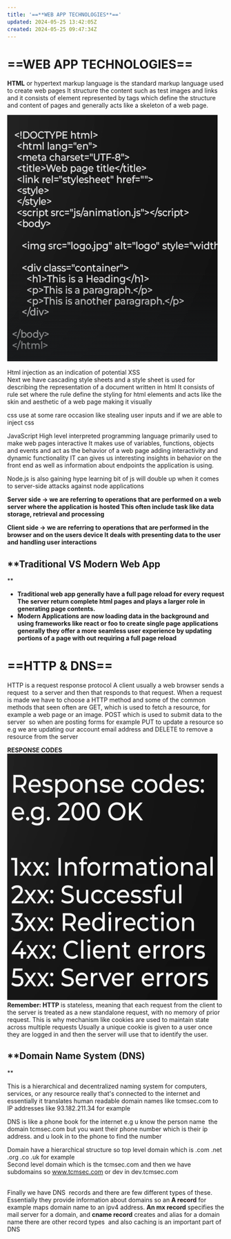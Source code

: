 ```yaml
---
title: '==**WEB APP TECHNOLOGIES**=='
updated: 2024-05-25 13:42:05Z
created: 2024-05-25 09:47:34Z
---
```


# ==**WEB APP TECHNOLOGIES**==

**HTML** or hypertext markup language is the standard markup language used to create web pages It structure the content such as test images and links and it consists of element represented by tags which define the structure and content of pages and generally acts like a skeleton of a web page.

![Screenshot from 2024-05-25 07-44-44.png](../../_resources/Screenshot%20from%202024-05-25%2007-44-44.png)

Html injection as an indication of potential XSS  
Next we have cascading style sheets and a style sheet is used for describing the representation of a document written in html It consists of rule set where the rule define the styling for html elements and acts like the skin and aesthetic of a web page making it visually

css use at some rare occasion like stealing user inputs and if we are able to inject css

JavaScript High level interpreted programming language primarily used to make web pages interactive It makes use of variables, functions, objects and events and act as the behavior of a web page adding interactivity and dynamic functionality IT can gives us interesting insights in behavior on the front end as well as information about endpoints the application is using.

Node.js is also gaining hype learning bit of js will double up when it comes to server-side attacks against node applications

**Server side -> we are referring to operations that are performed on a web server where the application is hosted This often include task like data storage, retrieval and processing**

**Client side -> we are referring to operations that are performed in the browser and on the users device It deals with presenting data to the user and handling user interactions**

## **Traditional VS Modern Web App  
**

- **Traditional web app generally have a full page reload for every request The server return complete html pages and plays a larger role in generating page contents.**
- **Modern Applications are now loading data in the background and using frameworks like react or foo to create single page applications generally they offer a more seamless user experience by updating portions of a page with out requiring a full page reload**

# ==**HTTP & DNS**==

HTTP is a request response protocol A client usually a web browser sends a request  to a server and then that responds to that request. When a request is made we have to choose a HTTP method and some of the common methods that seen often are GET, which is used to fetch a resource, for example a web page or an image. POST which is used to submit data to the server  so when are posting forms for example PUT to update a resource so e.g we are updating our account email address and DELETE to remove a resource from the server

**RESPONSE CODES  
![Screenshot from 2024-05-25 09-17-44.png](../../_resources/Screenshot%20from%202024-05-25%2009-17-44.png)Remember: HTTP** is stateless, meaning that each request from the client to the server is treated as a new standalone request, with no memory of prior request. This is why mechanism like cookies are used to maintain state across multiple requests Usually a unique cookie is given to a user once they are logged in and then the server will use that to identify the user.

## **Domain Name System (DNS)  
**

This is a hierarchical and decentralized naming system for computers, services, or any resource really that's connected to the internet and essentially it translates human readable domain names like tcmsec.com to IP addresses like 93.182.211.34 for example

DNS is like a phone book for the internet e.g u know the person name  the domain tcmsec.com but you want their phone number which is their ip address. and u look in to the phone to find the number

Domain have a hierarchical structure so top level domain which is .com .net .org .co .uk for example  
Second level domain which is the tcmsec.com and then we have subdomains so www.tcmsec.com or dev in dev.tcmsec.com  
<br/>

Finally we have DNS  records and there are few different types of these. Essentially they provide information about domains so an **A record** for example maps domain name to an ipv4 address. **An mx record** specifies the mail server for a domain, and **cname record** creates and alias for a domain name there are other record types  and also caching is an important part of DNS